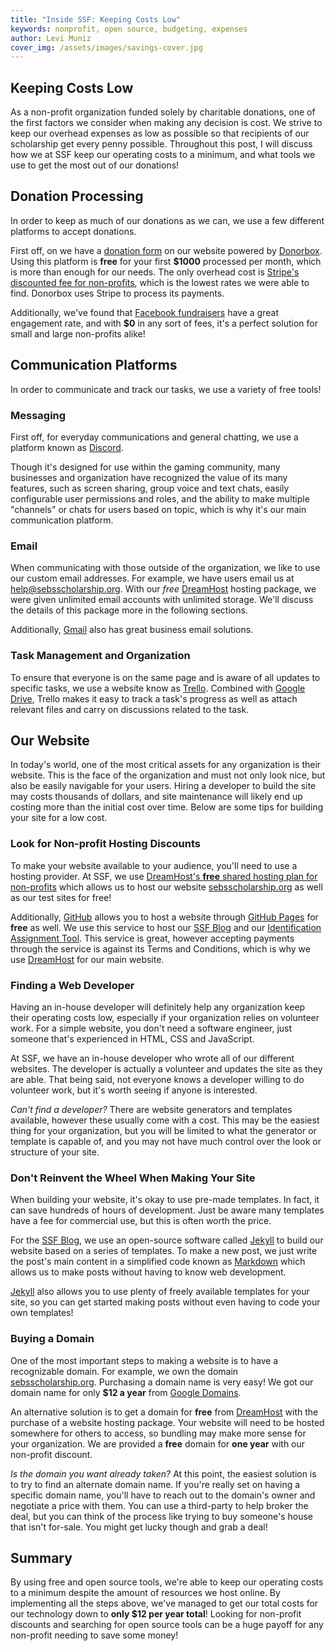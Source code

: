 ```yaml
---
title: "Inside SSF: Keeping Costs Low"
keywords: nonprofit, open source, budgeting, expenses
author: Levi Muniz
cover_img: /assets/images/savings-cover.jpg
---
```


## Keeping Costs Low

As a non-profit organization funded solely by charitable donations, one of the first factors we consider when making any
decision is cost. We strive to keep our overhead expenses as low as possible so that recipients of our scholarship get 
every penny possible. Throughout this post, I will discuss how we at SSF keep our operating costs to a minimum, and 
what tools we use to get the most out of our donations!

## Donation Processing

In order to keep as much of our donations as we can, we use a few different platforms to accept donations.

First off, on we have a [donation form](https://sebsscholarship.org/#section-donate) on our website powered by 
[Donorbox](https://donorbox.org/). Using this platform is **free** for your first **$1000** processed per month, which is 
more than enough for our needs. The only overhead cost is
[Stripe's discounted fee for non-profits](https://support.stripe.com/questions/fee-discount-for-nonprofit-organizations),
which is the lowest rates we were able to find. Donorbox uses Stripe to process its payments.

Additionally, we've found that [Facebook fundraisers](https://www.facebook.com/help/833144153745643) have a great 
engagement rate, and with **$0** in any sort of fees, it's a perfect solution for small and large non-profits alike!
 

## Communication Platforms

In order to communicate and track our tasks, we use a variety of free tools!

### Messaging

First off, for everyday communications and general chatting, we use a platform known as [Discord](https://discord.gg). 

Though it's designed for use within the gaming community, many businesses and organization have recognized the value of
its many features, such as screen sharing, group voice and text chats, easily configurable user permissions and roles, 
and the ability to make multiple "channels" or chats for users based on topic, which is why it's our main communication
platform.

### Email

When communicating with those outside of the organization, we like to use our custom email addresses. For example, we 
have users email us at [help@sebsscholarship.org](mailto:help@sebsscholarship.org). With our *free* 
[DreamHost](https://dreamhost.com) hosting package, we were given unlimited email accounts with unlimited storage. We'll
discuss the details of this package more in the following sections. 

Additionally, [Gmail](https://www.google.com/gmail/) also has great business email solutions.

### Task Management and Organization

To ensure that everyone is on the same page and is aware of all updates to specific tasks, we use a website know as 
[Trello](https://trello.com/). Combined with [Google Drive](http://google.com/drive/), Trello makes it easy to track a 
task's progress as well as attach relevant files and carry on discussions related to the task.

## Our Website

In today's world, one of the most critical assets for any organization is their website. This is the face of the 
organization and must not only look nice, but also be easily navigable for your users. Hiring a developer to build the
site may costs thousands of dollars, and site maintenance will likely end up costing more than the initial cost over
 time. Below are some tips for building your site for a low cost.


### Look for Non-profit Hosting Discounts

To make your website available to your audience, you'll need to use a hosting provider. At SSF, we use
[DreamHost's **free** shared hosting plan for non-profits](https://help.dreamhost.com/hc/en-us/articles/215769478-Non-profit-discount)
which allows us to host our website [sebsscholarship.org](https://sebsscholarship.org) as well as our test sites for free!

Additionally, [GitHub](https://github.com) allows you to host a website through
[GitHub Pages](https://pages.github.com/) for **free** as well. We use this service to host our 
[SSF Blog](https://blog.sebsscholarship.org/) and our
[Identification Assignment Tool](https://idat.sebsscholarship.org). This service is great, however accepting payments 
through the service is against its Terms and Conditions, which is why we use [DreamHost](https://dreamhost.com) for 
our main website.

### Finding a Web Developer

Having an in-house developer will definitely help any organization keep their operating costs low, especially if your 
organization relies on volunteer work.  For a simple website, you don't need a software engineer, just someone that's
experienced in HTML, CSS and JavaScript.

At SSF, we have an in-house developer who wrote all of our different websites. The developer is actually a volunteer and
updates the site as they are able. That being said, not everyone knows a developer willing to do volunteer work, but
it's worth seeing if anyone is interested.

*Can't find a developer?* There are website generators and templates available, however these usually come with a cost.
This may be the easiest thing for your organization, but you will be limited to what the generator or template is
capable of, and you may not have much control over the look or structure of your site.

### Don't Reinvent the Wheel When Making Your Site

When building your website, it's okay to use pre-made templates. In fact, it can save hundreds of hours of development. 
Just be aware many templates have a fee for commercial use, but this is often worth the price.

For the [SSF Blog](https://blog.sebsscholarship.org), we use an open-source software called
[Jekyll](https://jekyllrb.com/) to build our website based on a series of templates. To make a new post, we just write
the post's main content in a simplified code known as [Markdown](https://daringfireball.net/projects/markdown/) which 
allows us to make posts without having to know web development.

[Jekyll](https://jekyllrb.com/) also allows you to use plenty of freely available
templates for your site, so you can get started making posts without even having to code your own templates!

### Buying a Domain

One of the most important steps to making a website is to have a recognizable domain. For example, we own the domain
[sebsscholarship.org](https://sebsscholarship.org). Purchasing a domain name is very easy! We got our domain name 
for only **$12 a year** from [Google Domains](https://domains.google/).

An alternative solution is to get a domain for **free** from [DreamHost](https://dreamhost.com/) with the purchase of a
website hosting package. Your website will need to be hosted somewhere for others to access, so bundling may make more
sense for your organization. We are provided a **free** domain for **one year** with our non-profit discount.

*Is the domain you want already taken?* At this point, the easiest solution is to try to find an alternate domain name. 
If you're really set on having a specific domain name, you'll have to reach out to the domain's owner and negotiate a 
price with them. You can use a third-party to help broker the deal, but you can think of the process like trying to buy
someone's house that isn't for-sale. You might get lucky though and grab a deal!

## Summary

By using free and open source tools, we're able to keep our operating costs to a minimum despite the amount of resources
we host online. By implementing all the steps above, we've managed to get our total costs for our technology down to
 **only $12 per year total**! Looking for non-profit discounts and searching for open source tools can be a huge payoff 
 for any non-profit needing to save some money!
